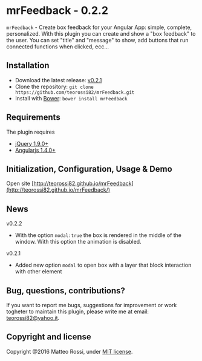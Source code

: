 # mrFeedback - 0.2.2

`mrFeedback` - Create box feedback for your Angular App: simple, complete, personalized. With this plugin you can create and show a "box feedback" to the user. You can set "title" and "message" to show, add buttons that run connected functions when clicked, ecc...

## Installation
* Download the latest release: [v0.2.1](https://github.com/teorossi82/mrFeedback/archive/master.zip)
* Clone the repository: `git clone https://github.com/teorossi82/mrFeedback.git`
* Install with [Bower](http://bower.io): `bower install mrFeedback`


## Requirements
The plugin requires
* [jQuery 1.9.0+](http://jquery.com)
* [Angularjs 1.4.0+](https://angularjs.org/)


## Initialization, Configuration, Usage & Demo
Open site [http://teorossi82.github.io/mrFeedback](http://teorossi82.github.io/mrFeedback/)

## News
v0.2.2
* With the option `modal:true` the box is rendered in the middle of the window. With this option the animation is disabled.

v0.2.1
* Added new option `modal` to open box with a layer that block interaction with other element

## Bug, questions, contributions?
If you want to report me bugs, suggestions for improvement or work togheter to maintain this plugin, please write me at email: teorossi82@yahoo.it.

## Copyright and license
Copyright @2016 Matteo Rossi, under [MIT license](https://github.com/teorossi82/mrFeedback/blob/master/LICENSE.md).